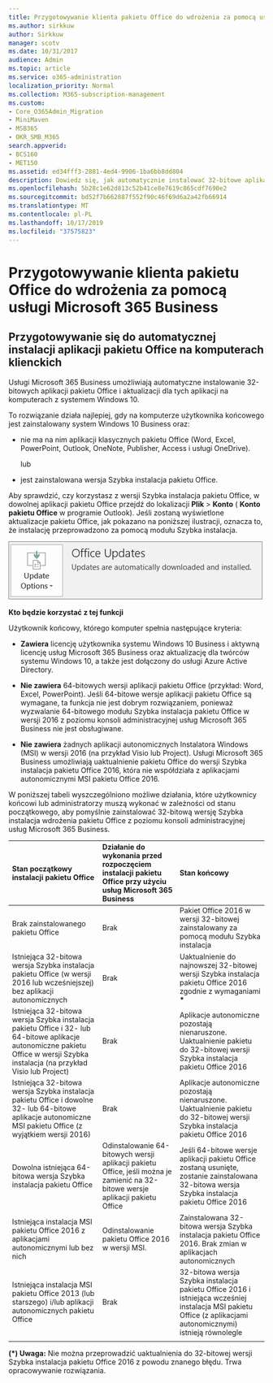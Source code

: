```yaml
---
title: Przygotowywanie klienta pakietu Office do wdrożenia za pomocą usługi Microsoft 365 Business
ms.author: sirkkuw
author: Sirkkuw
manager: scotv
ms.date: 10/31/2017
audience: Admin
ms.topic: article
ms.service: o365-administration
localization_priority: Normal
ms.collection: M365-subscription-management
ms.custom:
- Core_O365Admin_Migration
- MiniMaven
- MSB365
- OKR_SMB_M365
search.appverid:
- BCS160
- MET150
ms.assetid: ed34fff3-2881-4ed4-9906-1ba6bb8dd804
description: Dowiedz się, jak automatycznie instalować 32-bitowe aplikacje pakietu Office na komputerach z systemem Windows 10 i aktualizować je.
ms.openlocfilehash: 5b28c1e62d813c52b41ce8e7619c865cdf7690e2
ms.sourcegitcommit: bd52f7b662887f552f90c46f69d6a2a42fb66914
ms.translationtype: MT
ms.contentlocale: pl-PL
ms.lasthandoff: 10/17/2019
ms.locfileid: "37575823"
---
```

# <a name="prepare-for-office-client-deployment-by-microsoft-365-business"></a>Przygotowywanie klienta pakietu Office do wdrożenia za pomocą usługi Microsoft 365 Business

## <a name="prepare-to-automatically-install-office-apps-to-client-computers"></a>Przygotowywanie się do automatycznej instalacji aplikacji pakietu Office na komputerach klienckich

Usługi Microsoft 365 Business umożliwiają automatyczne instalowanie 32-bitowych aplikacji pakietu Office i aktualizacji dla tych aplikacji na komputerach z systemem Windows 10.
  
To rozwiązanie działa najlepiej, gdy na komputerze użytkownika końcowego jest zainstalowany system Windows 10 Business oraz:
  
- nie ma na nim aplikacji klasycznych pakietu Office (Word, Excel, PowerPoint, Outlook, OneNote, Publisher, Access i usługi OneDrive).
    
    lub
    
- jest zainstalowana wersja Szybka instalacja pakietu Office.
    
Aby sprawdzić, czy korzystasz z wersji Szybka instalacja pakietu Office, w dowolnej aplikacji pakietu Office przejdź do lokalizacji **Plik** \> **Konto** ( **Konto pakietu Office** w programie Outlook). Jeśli zostaną wyświetlone aktualizacje pakietu Office, jak pokazano na poniższej ilustracji, oznacza to, że instalację przeprowadzono za pomocą modułu Szybka instalacja. 
  
![Screenshot of Office updates in Office app Account](media/e3439380-fa43-4ed6-ae5d-64851c297df5.png)
  
 **Kto będzie korzystać z tej funkcji**
  
Użytkownik końcowy, którego komputer spełnia następujące kryteria:
  
- **Zawiera** licencję użytkownika systemu Windows 10 Business i aktywną licencję usług Microsoft 365 Business oraz aktualizację dla twórców systemu Windows 10, a także jest dołączony do usługi Azure Active Directory. 
    
- **Nie zawiera** 64-bitowych wersji aplikacji pakietu Office (przykład: Word, Excel, PowerPoint). Jeśli 64-bitowe wersje aplikacji pakietu Office są wymagane, ta funkcja nie jest dobrym rozwiązaniem, ponieważ wyzwalanie 64-bitowego modułu Szybka instalacja pakietu Office w wersji 2016 z poziomu konsoli administracyjnej usług Microsoft 365 Business nie jest obsługiwane. 
    
- **Nie zawiera** żadnych aplikacji autonomicznych Instalatora Windows (MSI) w wersji 2016 (na przykład Visio lub Project). Usługi Microsoft 365 Business umożliwiają uaktualnienie pakietu Office do wersji Szybka instalacja pakietu Office 2016, która nie współdziała z aplikacjami autonomicznymi MSI pakietu Office 2016. 
    
W poniższej tabeli wyszczególniono możliwe działania, które użytkownicy końcowi lub administratorzy muszą wykonać w zależności od stanu początkowego, aby pomyślnie zainstalować 32-bitową wersję Szybka instalacja wdrożenia pakietu Office z poziomu konsoli administracyjnej usług Microsoft 365 Business.
  
|**Stan początkowy instalacji pakietu Office**|**Działanie do wykonania przed rozpoczęciem instalacji pakietu Office przy użyciu usług Microsoft 365 Business**|**Stan końcowy**|
|:-----|:-----|:-----|
|Brak zainstalowanego pakietu Office  <br/> |Brak  <br/> |Pakiet Office 2016 w wersji 32-bitowej zainstalowany za pomocą modułu Szybka instalacja  <br/> |
|Istniejąca 32-bitowa wersja Szybka instalacja pakietu Office (w wersji 2016 lub wcześniejszej) bez aplikacji autonomicznych  <br/> |Brak  <br/> |Uaktualnienie do najnowszej 32-bitowej wersji Szybka instalacja pakietu Office 2016 zgodnie z wymaganiami **\*** <br/> |
|Istniejąca 32-bitowa wersja Szybka instalacja pakietu Office i 32- lub 64-bitowe aplikacje autonomiczne pakietu Office w wersji Szybka instalacja (na przykład Visio lub Project)  <br/> |Brak  <br/> |Aplikacje autonomiczne pozostają nienaruszone. Uaktualnienie pakietu do 32-bitowej wersji Szybka instalacja pakietu Office 2016  <br/> |
|Istniejąca 32-bitowa wersja Szybka instalacja pakietu Office i dowolne 32- lub 64-bitowe aplikacje autonomiczne MSI pakietu Office (z wyjątkiem wersji 2016)  <br/> |Brak  <br/> |Aplikacje autonomiczne pozostają nienaruszone. Uaktualnienie pakietu do 32-bitowej wersji Szybka instalacja pakietu Office 2016  <br/> ||||
|Dowolna istniejąca 64-bitowa wersja Szybka instalacja pakietu Office  <br/> |Odinstalowanie 64-bitowych wersji aplikacji pakietu Office, jeśli można je zamienić na 32-bitowe wersje aplikacji pakietu Office  <br/> |Jeśli 64-bitowe wersje aplikacji pakietu Office zostaną usunięte, zostanie zainstalowana 32-bitowa wersja Szybka instalacja pakietu Office 2016  <br/> |
|Istniejąca instalacja MSI pakietu Office 2016 z aplikacjami autonomicznymi lub bez nich  <br/> |Odinstalowanie pakietu Office 2016 w wersji MSI.  <br/> |Zainstalowana 32-bitowa wersja Szybka instalacja pakietu Office 2016. Brak zmian w aplikacjach autonomicznych  <br/> |
|Istniejąca instalacja MSI pakietu Office 2013 (lub starszego) i/lub aplikacji autonomicznych pakietu Office  <br/> |Brak  <br/> |32-bitowa wersja Szybka instalacja pakietu Office 2016 i istniejąca wcześniej instalacja MSI pakietu Office (z aplikacjami autonomicznymi) istnieją równolegle  <br/> |
||||
   
 **(\*) Uwaga:** Nie można przeprowadzić uaktualnienia do 32-bitowej wersji Szybka instalacja pakietu Office 2016 z powodu znanego błędu. Trwa opracowywanie rozwiązania. 
  


